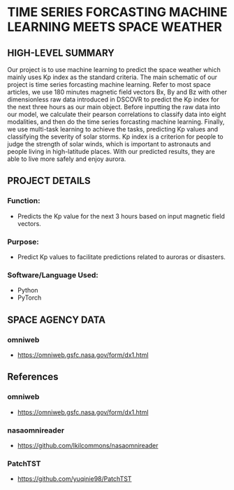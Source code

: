# TIME SERIES FORCASTING MACHINE LEARNING MEETS SPACE WEATHER


## HIGH-LEVEL SUMMARY
Our project is to use machine learning to predict the space weather which mainly uses Kp index as the standard criteria. The main schematic of our project is time series forcasting machine learning. Refer to most space articles, we use 180 minutes magnetic field vectors Bx, By and Bz with other dimensionless raw data introduced in DSCOVR to predict the Kp index for the next three hours as our main object. Before inputting the raw data into our model, we calculate their pearson correlations to classify data into eight modalities, and then do the time series forcasting machine learning. Finally, we use multi-task learning to achieve the tasks, predicting Kp values and classifying the severity of solar storms. Kp index is a criterion for people to judge the strength of solar winds, which is important to astronauts and people living in high-latitude places. With our predicted results, they are able to live more safely and enjoy aurora.


## PROJECT DETAILS
### Function:
- Predicts the Kp value for the next 3 hours based on input magnetic field vectors.

### Purpose:
- Predict Kp values to facilitate predictions related to auroras or disasters.

### Software/Language Used:
- Python
- PyTorch


## SPACE AGENCY DATA
### omniweb
- https://omniweb.gsfc.nasa.gov/form/dx1.html


## References
### omniweb
- https://omniweb.gsfc.nasa.gov/form/dx1.html

### nasaomnireader
- https://github.com/lkilcommons/nasaomnireader

### PatchTST
- https://github.com/yuqinie98/PatchTST